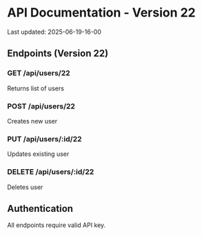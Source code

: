 # API Documentation - Version 22
Last updated: 2025-06-19-16-00

## Endpoints (Version 22)

### GET /api/users/22
Returns list of users

### POST /api/users/22
Creates new user

### PUT /api/users/:id/22
Updates existing user

### DELETE /api/users/:id/22
Deletes user

## Authentication
All endpoints require valid API key.
